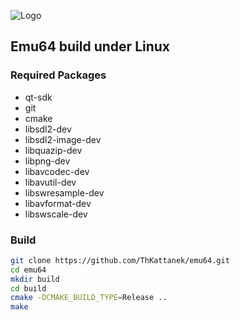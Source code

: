 ![Logo](http://www.emu64-projekt.de/images/emu64_logo_120_120.png)

## Emu64 build under Linux

### Required Packages 
- qt-sdk
- git
- cmake
- libsdl2-dev
- libsdl2-image-dev
- libquazip-dev
- libpng-dev
- libavcodec-dev
- libavutil-dev
- libswresample-dev
- libavformat-dev
- libswscale-dev

### Build
```bash
git clone https://github.com/ThKattanek/emu64.git
cd emu64
mkdir build
cd build
cmake -DCMAKE_BUILD_TYPE=Release ..
make
```
